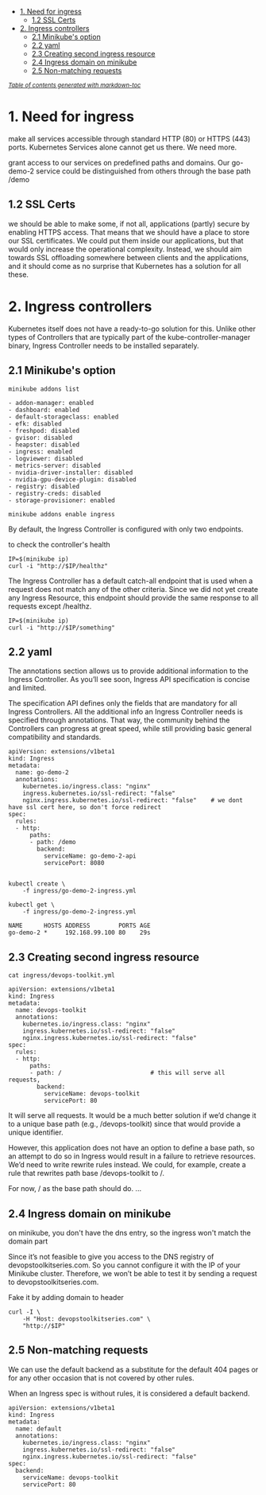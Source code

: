 - [1. Need for ingress](#1-need-for-ingress)
  - [1.2 SSL Certs](#12-ssl-certs)
- [2. Ingress controllers](#2-ingress-controllers)
  - [2.1 Minikube's option](#21-minikubes-option)
  - [2.2 yaml](#22-yaml)
  - [2.3 Creating second ingress resource](#23-creating-second-ingress-resource)
  - [2.4 Ingress domain on minikube](#24-ingress-domain-on-minikube)
  - [2.5 Non-matching requests](#25-non-matching-requests)

<small><i><a href='http://ecotrust-canada.github.io/markdown-toc/'>Table of contents generated with markdown-toc</a></i></small>


# 1. Need for ingress 
make all services accessible through standard HTTP (80) or HTTPS (443) ports. Kubernetes Services alone cannot get us there. We need more.

grant access to our services on predefined paths and domains. Our go-demo-2 service could be distinguished from others through the base path /demo

## 1.2 SSL Certs
we should be able to make some, if not all, applications (partly) secure by enabling HTTPS access. That means that we should have a place to store our SSL certificates. We could put them inside our applications, but that would only increase the operational complexity. Instead, we should aim towards SSL offloading somewhere between clients and the applications, and it should come as no surprise that Kubernetes has a solution for all these.

# 2. Ingress controllers
Kubernetes itself does not have a ready-to-go solution for this. Unlike other types of Controllers that are typically part of the kube-controller-manager binary, Ingress Controller needs to be installed separately.

## 2.1 Minikube's option
```
minikube addons list

- addon-manager: enabled
- dashboard: enabled
- default-storageclass: enabled
- efk: disabled
- freshpod: disabled
- gvisor: disabled
- heapster: disabled
- ingress: enabled
- logviewer: disabled
- metrics-server: disabled
- nvidia-driver-installer: disabled
- nvidia-gpu-device-plugin: disabled
- registry: disabled
- registry-creds: disabled
- storage-provisioner: enabled

minikube addons enable ingress
```

By default, the Ingress Controller is configured with only two endpoints.

to check the controller's health
```
IP=$(minikube ip)
curl -i "http://$IP/healthz"
```

The Ingress Controller has a default catch-all endpoint that is used when a request does not match any of the other criteria. Since we did not yet create any Ingress Resource, this endpoint should provide the same response to all requests except /healthz.

```
IP=$(minikube ip)
curl -i "http://$IP/something"
```

## 2.2 yaml
The annotations section allows us to provide additional information to the Ingress Controller. As you’ll see soon, Ingress API specification is concise and limited.

The specification API defines only the fields that are mandatory for all Ingress Controllers. All the additional info an Ingress Controller needs is specified through annotations. That way, the community behind the Controllers can progress at great speed, while still providing basic general compatibility and standards.
```
apiVersion: extensions/v1beta1
kind: Ingress
metadata:
  name: go-demo-2
  annotations:
    kubernetes.io/ingress.class: "nginx"
    ingress.kubernetes.io/ssl-redirect: "false"
    nginx.ingress.kubernetes.io/ssl-redirect: "false"    # we dont have ssl cert here, so don't force redirect
spec:
  rules:
  - http:
      paths:
      - path: /demo
        backend:
          serviceName: go-demo-2-api
          servicePort: 8080


kubectl create \
    -f ingress/go-demo-2-ingress.yml

kubectl get \
    -f ingress/go-demo-2-ingress.yml

NAME      HOSTS ADDRESS        PORTS AGE
go-demo-2 *     192.168.99.100 80    29s
```

## 2.3 Creating second ingress resource
```
cat ingress/devops-toolkit.yml

apiVersion: extensions/v1beta1
kind: Ingress
metadata:
  name: devops-toolkit
  annotations:
    kubernetes.io/ingress.class: "nginx"
    ingress.kubernetes.io/ssl-redirect: "false"
    nginx.ingress.kubernetes.io/ssl-redirect: "false"
spec:
  rules:
  - http:
      paths:
      - path: /                         # this will serve all requests,
        backend:
          serviceName: devops-toolkit
          servicePort: 80
```
It will serve all requests. It would be a much better solution if we’d change it to a unique base path (e.g., /devops-toolkit) since that would provide a unique identifier.

However, this application does not have an option to define a base path, so an attempt to do so in Ingress would result in a failure to retrieve resources. We’d need to write rewrite rules instead. We could, for example, create a rule that rewrites path base /devops-toolkit to /.

For now, / as the base path should do.
...

## 2.4 Ingress domain on minikube
on minikube, you don't have the dns entry, so the ingress won't match the domain part

Since it’s not feasible to give you access to the DNS registry of devopstoolkitseries.com. So you cannot configure it with the IP of your Minikube cluster. Therefore, we won’t be able to test it by sending a request to devopstoolkitseries.com.

Fake it by adding domain to header
```
curl -I \
    -H "Host: devopstoolkitseries.com" \
    "http://$IP"
```

## 2.5 Non-matching requests
We can use the default backend as a substitute for the default 404 pages or for any other occasion that is not covered by other rules.

When an Ingress spec is without rules, it is considered a default backend.
```
apiVersion: extensions/v1beta1
kind: Ingress
metadata:
  name: default
  annotations:
    kubernetes.io/ingress.class: "nginx"
    ingress.kubernetes.io/ssl-redirect: "false"
    nginx.ingress.kubernetes.io/ssl-redirect: "false"
spec:
  backend:
    serviceName: devops-toolkit
    servicePort: 80
```